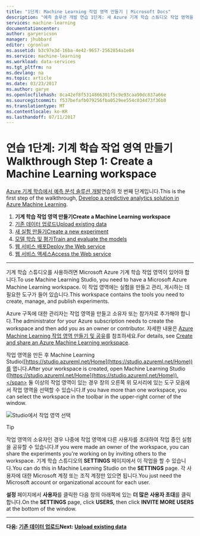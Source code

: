 ```yaml
---
title: "1단계: Machine Learning 작업 영역 만들기 | Microsoft Docs"
description: "예측 솔루션 개발 연습 1단계: 새 Azure 기계 학습 스튜디오 작업 영역을 설정하는 방법을 알아봅니다."
services: machine-learning
documentationcenter: 
author: garyericson
manager: jhubbard
editor: cgronlun
ms.assetid: b3c97e3d-16ba-4e42-9657-2562854a1e04
ms.service: machine-learning
ms.workload: data-services
ms.tgt_pltfrm: na
ms.devlang: na
ms.topic: article
ms.date: 03/23/2017
ms.author: garye
ms.openlocfilehash: 8ca42ef8f5314866301f5c9e93caa90dc837a66e
ms.sourcegitcommit: f537befafb079256fba0529ee554c034d73f36b0
ms.translationtype: MT
ms.contentlocale: ko-KR
ms.lasthandoff: 07/11/2017
---
```

# <a name="walkthrough-step-1-create-a-machine-learning-workspace"></a><span data-ttu-id="0bd21-103">연습 1단계: 기계 학습 작업 영역 만들기</span><span class="sxs-lookup"><span data-stu-id="0bd21-103">Walkthrough Step 1: Create a Machine Learning workspace</span></span>
<span data-ttu-id="0bd21-104">[Azure 기계 학습에서 예측 분석 솔루션 개발](machine-learning-walkthrough-develop-predictive-solution.md)연습의 첫 번째 단계입니다.</span><span class="sxs-lookup"><span data-stu-id="0bd21-104">This is the first step of the walkthrough, [Develop a predictive analytics solution in Azure Machine Learning](machine-learning-walkthrough-develop-predictive-solution.md).</span></span>

1. <span data-ttu-id="0bd21-105">**기계 학습 작업 영역 만들기**</span><span class="sxs-lookup"><span data-stu-id="0bd21-105">**Create a Machine Learning workspace**</span></span>
2. [<span data-ttu-id="0bd21-106">기존 데이터 업로드</span><span class="sxs-lookup"><span data-stu-id="0bd21-106">Upload existing data</span></span>](machine-learning-walkthrough-2-upload-data.md)
3. [<span data-ttu-id="0bd21-107">새 실험 만들기</span><span class="sxs-lookup"><span data-stu-id="0bd21-107">Create a new experiment</span></span>](machine-learning-walkthrough-3-create-new-experiment.md)
4. [<span data-ttu-id="0bd21-108">모델 학습 및 평가</span><span class="sxs-lookup"><span data-stu-id="0bd21-108">Train and evaluate the models</span></span>](machine-learning-walkthrough-4-train-and-evaluate-models.md)
5. [<span data-ttu-id="0bd21-109">웹 서비스 배포</span><span class="sxs-lookup"><span data-stu-id="0bd21-109">Deploy the Web service</span></span>](machine-learning-walkthrough-5-publish-web-service.md)
6. [<span data-ttu-id="0bd21-110">웹 서비스 액세스</span><span class="sxs-lookup"><span data-stu-id="0bd21-110">Access the Web service</span></span>](machine-learning-walkthrough-6-access-web-service.md)

- - -
<!-- This needs to be updated to refer to the new way of creating workspaces in the Ibiza portal -->

<span data-ttu-id="0bd21-111">기계 학습 스튜디오를 사용하려면 Microsoft Azure 기계 학습 작업 영역이 있어야 합니다.</span><span class="sxs-lookup"><span data-stu-id="0bd21-111">To use Machine Learning Studio, you need to have a Microsoft Azure Machine Learning workspace.</span></span> <span data-ttu-id="0bd21-112">이 작업 영역에는 실험을 만들고 관리, 게시하는 데 필요한 도구가 들어 있습니다.</span><span class="sxs-lookup"><span data-stu-id="0bd21-112">This workspace contains the tools you need to create, manage, and publish experiments.</span></span>  

<!--
## To create a workspace
1. Sign in to the [Azure classic portal](https://manage.windowsazure.com).
2. In the  Azure services panel, click **MACHINE LEARNING**.  
   ![Create workspace][1]
3. Click **CREATE AN ML WORKSPACE**.
4. On the **QUICK CREATE** page, enter your workspace information and then click **CREATE AN ML WORKSPACE**.
-->

<span data-ttu-id="0bd21-113">Azure 구독에 대한 관리자는 작업 영역을 만들고 소유자 또는 참가자로 추가해야 합니다.</span><span class="sxs-lookup"><span data-stu-id="0bd21-113">The administrator for your Azure subscription needs to create the workspace and then add you as an owner or contributor.</span></span> <span data-ttu-id="0bd21-114">자세한 내용은 [Azure Machine Learning 작업 영역 만들기 및 공유](machine-learning-create-workspace.md)를 참조하세요.</span><span class="sxs-lookup"><span data-stu-id="0bd21-114">For details, see [Create and share an Azure Machine Learning workspace](machine-learning-create-workspace.md).</span></span>

<span data-ttu-id="0bd21-115">작업 영역을 만든 후 Machine Learning Studio([https://studio.azureml.net/Home](https://studio.azureml.net/Home))를 엽니다.</span><span class="sxs-lookup"><span data-stu-id="0bd21-115">After your workspace is created, open Machine Learning Studio ([https://studio.azureml.net/Home](https://studio.azureml.net/Home)).</span></span> <span data-ttu-id="0bd21-116">둘 이상의 작업 영역이 있는 경우 창의 오른쪽 위 모서리에 있는 도구 모음에서 작업 영역을 선택할 수 있습니다.</span><span class="sxs-lookup"><span data-stu-id="0bd21-116">If you have more than one workspace, you can select the workspace in the toolbar in the upper-right corner of the window.</span></span>

![Studio에서 작업 영역 선택][2]

> [!TIP]
> <span data-ttu-id="0bd21-118">작업 영역의 소유자인 경우 나중에 작업 영역에 다른 사용자를 초대하여 작업 중인 실험을 공유할 수 있습니다.</span><span class="sxs-lookup"><span data-stu-id="0bd21-118">If you were made an owner of the workspace, you can share the experiments you're working on by inviting others to the workspace.</span></span> <span data-ttu-id="0bd21-119">기계 학습 스튜디오의 **SETTINGS** 페이지에서 이 작업을 할 수 있습니다.</span><span class="sxs-lookup"><span data-stu-id="0bd21-119">You can do this in Machine Learning Studio on the **SETTINGS** page.</span></span> <span data-ttu-id="0bd21-120">각 사용자에 대한 Microsoft 계정 또는 조직 계정만 있으면 됩니다.</span><span class="sxs-lookup"><span data-stu-id="0bd21-120">You just need the Microsoft account or organizational account for each user.</span></span>
> 
> <span data-ttu-id="0bd21-121">**설정** 페이지에서 **사용자**를 클릭한 다음 창의 아래쪽에 있는 **더 많은 사용자 초대**를 클릭합니다.</span><span class="sxs-lookup"><span data-stu-id="0bd21-121">On the **SETTINGS** page, click **USERS**, then click **INVITE MORE USERS** at the bottom of the window.</span></span>
> 
> 

- - -
<span data-ttu-id="0bd21-122">**다음: [기존 데이터 업로드](machine-learning-walkthrough-2-upload-data.md)**</span><span class="sxs-lookup"><span data-stu-id="0bd21-122">**Next: [Upload existing data](machine-learning-walkthrough-2-upload-data.md)**</span></span>

[1]: ./media/machine-learning-walkthrough-1-create-ml-workspace/create1.png
[2]: ./media/machine-learning-walkthrough-1-create-ml-workspace/open-workspace.png
